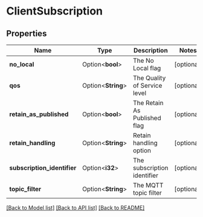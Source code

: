 # ClientSubscription

## Properties

Name | Type | Description | Notes
------------ | ------------- | ------------- | -------------
**no_local** | Option<**bool**> | The No Local flag | [optional]
**qos** | Option<**String**> | The Quality of Service level | [optional]
**retain_as_published** | Option<**bool**> | The Retain As Published flag | [optional]
**retain_handling** | Option<**String**> | Retain handling option | [optional]
**subscription_identifier** | Option<**i32**> | The subscription identifier | [optional]
**topic_filter** | Option<**String**> | The MQTT topic filter | [optional]

[[Back to Model list]](../README.md#documentation-for-models) [[Back to API list]](../README.md#documentation-for-api-endpoints) [[Back to README]](../README.md)


